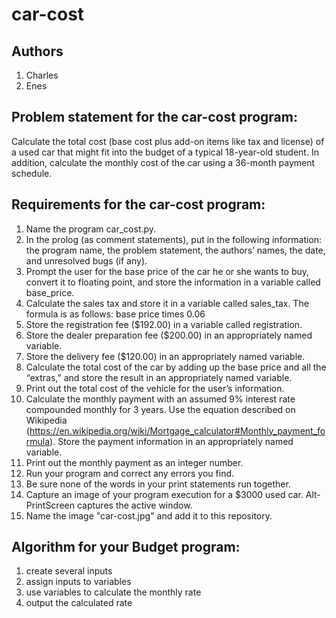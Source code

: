 # car-cost
## Authors
1. Charles
2. Enes
## Problem statement for the car-cost program:
Calculate the total cost (base cost plus add-on items like tax and license) 
of a used car that might fit into the budget of a typical 18-year-old student. 
In addition, calculate the monthly cost of the car using a 36-month payment schedule.
## Requirements for the car-cost program:
1.	Name the program car_cost.py.
1.	In the prolog (as comment statements), put in the following information: 
the program name, the problem statement, the authors’ names, the date, 
and unresolved bugs (if any).
1.	Prompt the user for the base price of the car he or she wants to buy, 
convert it to floating point, and store the information in a variable called base_price.
1.	Calculate the sales tax and store it in a variable called sales_tax. The formula is as follows: 
base price times 0.06
1.	Store the registration fee ($192.00) in a variable called registration.
1.	Store the dealer preparation fee ($200.00) in an appropriately named variable.
1.	Store the delivery fee ($120.00) in an appropriately named variable.
1.	Calculate the total cost of the car by adding up the base price and all the “extras,” 
and store the result in an appropriately named variable.
1.	Print out the total cost of the vehicle for the user’s information.
1.	Calculate the monthly payment with an assumed 9% interest rate compounded monthly for 3 years. 
Use the equation described on Wikipedia (https://en.wikipedia.org/wiki/Mortgage_calculator#Monthly_payment_formula).
Store the payment information in an appropriately named variable. 
1.	Print out the monthly payment as an integer number.
1. Run your program and correct any errors you find. 
1. Be sure none of the words in your print statements run together. 
1.  Capture an image of your program execution for a $3000 used car. Alt-PrintScreen captures the active window.
1.  Name the image "car-cost.jpg" and add it to this repository.
## Algorithm for your Budget program:
1. create several inputs
2. assign inputs to variables
3. use variables to calculate the monthly rate
4. output the calculated rate 
